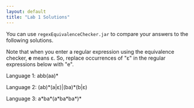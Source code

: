 ```yaml
---
layout: default
title: "Lab 1 Solutions"
---
```


You can use `regexEquivalenceChecker.jar` to compare your answers to the following solutions.

Note that when you enter a regular expression using the equivalence checker, **e** means ɛ.  So, replace occurrences of "ɛ" in the regular expressions below with "e".

Language 1: abb(aa)\*

Language 2: (ab)\*(a&#124;ɛ)&#124;(ba)\*(b&#124;ɛ)

Language 3: a\*ba\*(a\*ba\*ba\*)\*
